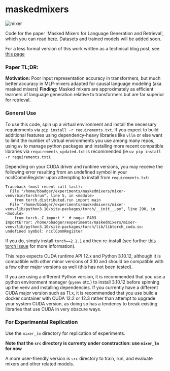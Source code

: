 # maskedmixers

![mixer](cover.png)

Code for the paper 'Masked Mixers for Language Generation and Retrieval', which you can read [here](https://arxiv.org/abs/2409.01482). Datasets and trained models will be added soon.

For a less formal version of this work written as a technical blog post, see [this page](https://blbadger.github.io/smaller-lms.html)

### Paper TL;DR:
**Motivation:** Poor input representation accuracy in transformers, but much better accuracy in MLP-mixers adapted for causal language modeling (aka masked mixers)
**Finding:** Masked mixers are approximately as efficient learners of language generation relative to transformers but are far superior for retrieval.

### General Use

To use this code, spin up a virtual environment and install the necessary requirements via `pip install -r requirements.txt`. If you expect to build additional features using dependency-heavy libraries like `vllm` or else want to limit the number of virtual environments you use among many repos, using `uv` to manage python packages and installing more recent compatible libraries via `requirements_updated.txt` is recommended (ie `uv pip install -r requirements.txt`). 

Depending on your CUDA driver and runtime versions, you may receive the following error resulting from an undefined symbol in your ncclCommRegister upon attempting to install from `requirements.txt`:

```
Traceback (most recent call last):
  File "/home/bbadger/experiments/maskedmixers/mixer-venv/bin/torchrun", line 5, in <module>
    from torch.distributed.run import main
  File "/home/bbadger/experiments/maskedmixers/mixer-venv/lib/python3.10/site-packages/torch/__init__.py", line 290, in <module>
    from torch._C import *  # noqa: F403
ImportError: /home/bbadger/experiments/maskedmixers/mixer-venv/lib/python3.10/site-packages/torch/lib/libtorch_cuda.so: undefined symbol: ncclCommRegister
```

If you do, simply install `torch==2.1.1` and then re-install (see further [this torch issue](https://github.com/pytorch/pytorch/issues/119932) for more information).

This repo expects CUDA runtime API 12.x and Python 3.10.12, although it is compatible with other minor versions of 3.10 and should be compatible with a few other major versions as well (this has not been tested). 

If you are using a different Python version, it is recommended that you use a python environment manager (`pyenv` etc.) to install 3.10.12 before spinning up the venv and installing dependencies. If you currently have a different CUDA major version such as 11.x, it is recommended that you use build a docker container with CUDA 12.2 or 12.3 rather than attempt to upgrade your system CUDA version, as doing so has a tendency to break existing libraries that use CUDA in very obscure ways.


### For Experimental Replication

Use the `mixer_lm` directory for replication of experiments.

**Note that the `src` directory is currenty under construction: use `mixer_lm` for now**

A more user-friendly version is `src` directory to train, run, and evaluate mixers and other related models.

